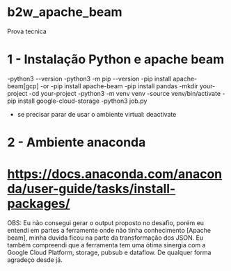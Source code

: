 # b2w_apache_beam
Prova tecnica

# 1 - Instalação Python e apache beam
-python3 --version
-python3 -m pip --version
-pip install apache-beam[gcp]
-or
-pip install apache-beam
-pip install pandas
-mkdir your-project
-cd your-project
-python3 -m venv venv
-source venv/bin/activate
-pip install google-cloud-storage
-python3 job.py

- se precisar parar de usar o ambiente virtual: deactivate

# 2 - Ambiente anaconda

# https://docs.anaconda.com/anaconda/user-guide/tasks/install-packages/

OBS: Eu não consegui gerar o output proposto no desafio, porém eu entendi em partes a ferramente onde não tinha conhecimento [Apache beam], minha duvida ficou na parte da transformação dos JSON. Eu também compreendi que a ferramenta tem uma ótima sinergia com a Google Cloud Platform, storage, pubsub e dataflow.
De qualquer forma agradeço desde já.